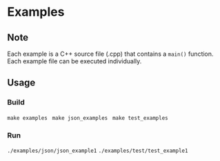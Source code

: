 # Examples

## Note

Each example is a C++ source file (.cpp) that contains a ```main()``` function.
Each example file can be executed individually.

## Usage

### Build
```make examples ```
```make json_examples ```
```make test_examples ```

### Run
```./examples/json/json_example1```
```./examples/test/test_example1```

